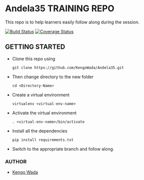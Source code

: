 # Andela35 TRAINING REPO
This repo is to help learners easily follow along during the session.

[![Build Status](https://travis-ci.com/kalsmic/Andela35.svg?branch=master)](https://travis-ci.com/kalsmic/Andela35)
[![Coverage Status](https://coveralls.io/repos/github/kalsmic/Andela35/badge.svg)](https://coveralls.io/github/kalsmic/Andela35)


## GETTING STARTED
* Clone this repo using

  ```git clone https://github.com/KengoWada/Andela35.git```

* Then change directory to the new folder

  ```cd <Directory-Name> ```

* Create a virtual environment

  ```virtualenv <virtual-env-name>```

* Activate the virtual environment

  ```. <virtual-env-name>/bin/activate```

* Install all the dependencies

  ```pip install requirements.txt```

* Switch to the appropriate branch and follow along.

### AUTHOR
* [Kengo Wada](https://github.com/KengoWada)
